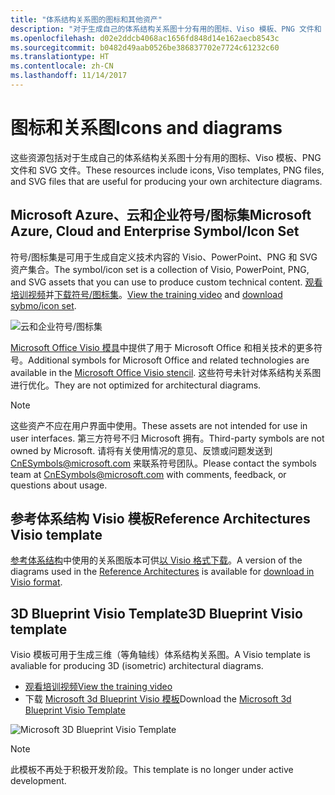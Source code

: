 ```yaml
---
title: "体系结构关系图的图标和其他资产"
description: "对于生成自己的体系结构关系图十分有用的图标、Viso 模板、PNG 文件和 SVG 文件"
ms.openlocfilehash: d02e2ddcb4068ac1656fd848d14e162aecb8543c
ms.sourcegitcommit: b0482d49aab0526be386837702e7724c61232c60
ms.translationtype: HT
ms.contentlocale: zh-CN
ms.lasthandoff: 11/14/2017
---
```

# <a name="icons-and-diagrams"></a><span data-ttu-id="9e383-103">图标和关系图</span><span class="sxs-lookup"><span data-stu-id="9e383-103">Icons and diagrams</span></span>

<span data-ttu-id="9e383-104">这些资源包括对于生成自己的体系结构关系图十分有用的图标、Viso 模板、PNG 文件和 SVG 文件。</span><span class="sxs-lookup"><span data-stu-id="9e383-104">These resources include icons, Viso templates, PNG files, and SVG files that are useful for producing your own architecture diagrams.</span></span>

## <a name="microsoft-azure-cloud-and-enterprise-symbolicon-set"></a><span data-ttu-id="9e383-105">Microsoft Azure、云和企业符号/图标集</span><span class="sxs-lookup"><span data-stu-id="9e383-105">Microsoft Azure, Cloud and Enterprise Symbol/Icon Set</span></span>

<span data-ttu-id="9e383-106">符号/图标集是可用于生成自定义技术内容的 Visio、PowerPoint、PNG 和 SVG 资产集合。</span><span class="sxs-lookup"><span data-stu-id="9e383-106">The symbol/icon set is a collection of Visio, PowerPoint, PNG, and SVG assets that you can use to produce custom technical content.</span></span>
<span data-ttu-id="9e383-107">[观看培训视频](http://aka.ms/CnESymbolsVideo)并[下载符号/图标集](http://aka.ms/CnESymbols)。</span><span class="sxs-lookup"><span data-stu-id="9e383-107">[View the training video](http://aka.ms/CnESymbolsVideo) and [download sybmo/icon set](http://aka.ms/CnESymbols).</span></span> 

![云和企业符号/图标集](./_images/CnESymbols.png)

<span data-ttu-id="9e383-109">[Microsoft Office Visio 模具](http://www.microsoft.com/en-us/download/details.aspx?id=35772)中提供了用于 Microsoft Office 和相关技术的更多符号。</span><span class="sxs-lookup"><span data-stu-id="9e383-109">Additional symbols for Microsoft Office and related technologies are available in the [Microsoft Office Visio stencil](http://www.microsoft.com/en-us/download/details.aspx?id=35772).</span></span> <span data-ttu-id="9e383-110">这些符号未针对体系结构关系图进行优化。</span><span class="sxs-lookup"><span data-stu-id="9e383-110">They are not optimized for architectural diagrams.</span></span>   

> [!NOTE]
> <span data-ttu-id="9e383-111">这些资产不应在用户界面中使用。</span><span class="sxs-lookup"><span data-stu-id="9e383-111">These assets are not intended for use in user interfaces.</span></span> <span data-ttu-id="9e383-112">第三方符号不归 Microsoft 拥有。</span><span class="sxs-lookup"><span data-stu-id="9e383-112">Third-party symbols are not owned by Microsoft.</span></span>
> <span data-ttu-id="9e383-113">请将有关使用情况的意见、反馈或问题发送到 [CnESymbols@microsoft.com](mailto:CnESymbols@microsoft.com) 来联系符号团队。</span><span class="sxs-lookup"><span data-stu-id="9e383-113">Please contact the symbols team at [CnESymbols@microsoft.com](mailto:CnESymbols@microsoft.com) with comments, feedback, or questions about usage.</span></span>

## <a name="reference-architectures-visio-template"></a><span data-ttu-id="9e383-114">参考体系结构 Visio 模板</span><span class="sxs-lookup"><span data-stu-id="9e383-114">Reference Architectures Visio template</span></span> 

<span data-ttu-id="9e383-115">[参考体系结构](../reference-architectures/index.md)中使用的关系图版本可供[以 Visio 格式下载](https://aka.ms/arch-diagrams)。</span><span class="sxs-lookup"><span data-stu-id="9e383-115">A version of the diagrams used in the [Reference Architectures](../reference-architectures/index.md) is available for [download in Visio format](https://aka.ms/arch-diagrams).</span></span>

## <a name="3d-blueprint-visio-template"></a><span data-ttu-id="9e383-116">3D Blueprint Visio Template</span><span class="sxs-lookup"><span data-stu-id="9e383-116">3D Blueprint Visio template</span></span>

<span data-ttu-id="9e383-117">Visio 模板可用于生成三维（等角轴线）体系结构关系图。</span><span class="sxs-lookup"><span data-stu-id="9e383-117">A Visio template is avaliable for producing 3D (isometric) architectural diagrams.</span></span>

- [<span data-ttu-id="9e383-118">观看培训视频</span><span class="sxs-lookup"><span data-stu-id="9e383-118">View the training video</span></span>](http://aka.ms/3dBlueprintTemplateVideo) 
- <span data-ttu-id="9e383-119">下载 [Microsoft 3d Blueprint Visio 模板](http://aka.ms/3DBlueprintTemplate)</span><span class="sxs-lookup"><span data-stu-id="9e383-119">Download the [Microsoft 3d Blueprint Visio Template](http://aka.ms/3DBlueprintTemplate)</span></span>

![Microsoft 3D Blueprint Visio Template](./_images/3DBlueprintVisioTemplate.png)

> [!NOTE]
> <span data-ttu-id="9e383-121">此模板不再处于积极开发阶段。</span><span class="sxs-lookup"><span data-stu-id="9e383-121">This template is no longer under active development.</span></span>
